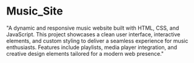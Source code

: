 # Music_Site
"A dynamic and responsive music website built with HTML, CSS, and JavaScript. This project showcases a clean user interface, interactive elements, and custom styling to deliver a seamless experience for music enthusiasts. Features include playlists, media player integration, and creative design elements tailored for a modern web presence."
